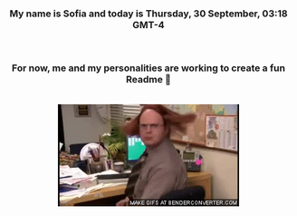 


<div align="center">
<h3 >My name is Sofia and today is Thursday, 30 September, 03:18 GMT-4</h3><br>
<h3 >For now, me and my personalities are working to create a fun Readme 👋
</h3><br>
<img src='img/dwight.gif' alt='working...'/>
</div>
